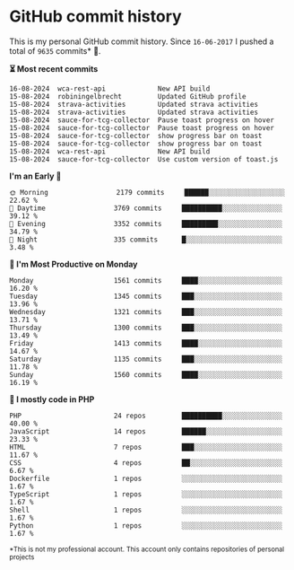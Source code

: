 # GitHub commit history
This is my personal GitHub commit history. Since <!--START_SECTION:first-commit-date-->`16-06-2017`<!--END_SECTION:first-commit-date--> I pushed a total of <!--START_SECTION:total-commit-count-->`9635`<!--END_SECTION:total-commit-count--> commits* 🎉.

<!--START_SECTION:most-recent-commits-->
**⏳ Most recent commits**
                                        
```text
16-08-2024  wca-rest-api             New API build
15-08-2024  robiningelbrecht         Updated GitHub profile
15-08-2024  strava-activities        Updated strava activities
15-08-2024  strava-activities        Updated strava activities
15-08-2024  sauce-for-tcg-collector  Pause toast progress on hover
15-08-2024  sauce-for-tcg-collector  Pause toast progress on hover
15-08-2024  sauce-for-tcg-collector  show progress bar on toast
15-08-2024  sauce-for-tcg-collector  show progress bar on toast
15-08-2024  wca-rest-api             New API build
15-08-2024  sauce-for-tcg-collector  Use custom version of toast.js
```
<!--END_SECTION:most-recent-commits-->  

<!--START_SECTION:commits-per-day-time-->
**I&#039;m an Early 🐤**

```text
🌞 Morning                 2179 commits     ██████░░░░░░░░░░░░░░░░░░░   22.62 %
🌆 Daytime                 3769 commits     ██████████░░░░░░░░░░░░░░░   39.12 %
🌃 Evening                 3352 commits     █████████░░░░░░░░░░░░░░░░   34.79 %
🌙 Night                   335 commits      █░░░░░░░░░░░░░░░░░░░░░░░░   3.48 %
```
<!--END_SECTION:commits-per-day-time-->  

<!--START_SECTION:commits-per-weekday-->
**📅 I&#039;m Most Productive on Monday**

```text
Monday                    1561 commits     ████░░░░░░░░░░░░░░░░░░░░░   16.20 %
Tuesday                   1345 commits     ███░░░░░░░░░░░░░░░░░░░░░░   13.96 %
Wednesday                 1321 commits     ███░░░░░░░░░░░░░░░░░░░░░░   13.71 %
Thursday                  1300 commits     ███░░░░░░░░░░░░░░░░░░░░░░   13.49 %
Friday                    1413 commits     ████░░░░░░░░░░░░░░░░░░░░░   14.67 %
Saturday                  1135 commits     ███░░░░░░░░░░░░░░░░░░░░░░   11.78 %
Sunday                    1560 commits     ████░░░░░░░░░░░░░░░░░░░░░   16.19 %
```
<!--END_SECTION:commits-per-weekday-->  

<!--START_SECTION:repos-per-language-->
**💬 I mostly code in PHP**

```text
PHP                       24 repos         ██████████░░░░░░░░░░░░░░░   40.00 %
JavaScript                14 repos         ██████░░░░░░░░░░░░░░░░░░░   23.33 %
HTML                      7 repos          ███░░░░░░░░░░░░░░░░░░░░░░   11.67 %
CSS                       4 repos          ██░░░░░░░░░░░░░░░░░░░░░░░   6.67 %
Dockerfile                1 repos          ░░░░░░░░░░░░░░░░░░░░░░░░░   1.67 %
TypeScript                1 repos          ░░░░░░░░░░░░░░░░░░░░░░░░░   1.67 %
Shell                     1 repos          ░░░░░░░░░░░░░░░░░░░░░░░░░   1.67 %
Python                    1 repos          ░░░░░░░░░░░░░░░░░░░░░░░░░   1.67 %
```
<!--END_SECTION:repos-per-language-->  

<sub>*This is not my professional account. This account only contains repositories of personal projects</sub>
